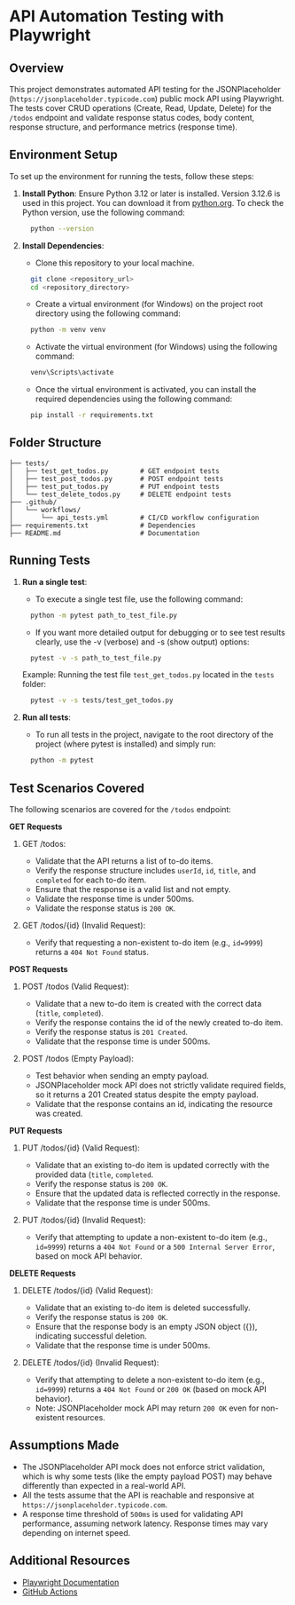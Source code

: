 # API Automation Testing with Playwright

## **Overview**
This project demonstrates automated API testing for the JSONPlaceholder (`https://jsonplaceholder.typicode.com`) public mock API using Playwright. The tests cover CRUD operations (Create, Read, Update, Delete) for the `/todos` endpoint and validate response status codes, body content, response structure, and performance metrics (response time).

## **Environment Setup**
To set up the environment for running the tests, follow these steps:

1. **Install Python**:
   Ensure Python 3.12 or later is installed. Version 3.12.6 is used in this project. You can download it from [python.org](https://www.python.org/downloads/). To check the Python version, use the following command:
   ```bash
     python --version
   ```

2. **Install Dependencies**:
   - Clone this repository to your local machine.
   ```bash
     git clone <repository_url>
     cd <repository_directory>
   ```
   - Create a virtual environment (for Windows) on the project root directory using the following command:
   ```bash
     python -m venv venv
   ```
   - Activate the virtual environment (for Windows) using the following command:
   ```bash
     venv\Scripts\activate
   ```
   
   - Once the virtual environment is activated, you can install the required dependencies using the following command:
   ```bash
     pip install -r requirements.txt
   ```

## **Folder Structure**
```
├── tests/
│   ├── test_get_todos.py        # GET endpoint tests
│   ├── test_post_todos.py       # POST endpoint tests
│   ├── test_put_todos.py        # PUT endpoint tests
│   └── test_delete_todos.py     # DELETE endpoint tests
├── .github/
│   └── workflows/
│       └── api_tests.yml        # CI/CD workflow configuration
├── requirements.txt             # Dependencies
├── README.md                    # Documentation
```
## **Running Tests**

1. **Run a single test**:
   - To execute a single test file, use the following command:
   ```bash
     python -m pytest path_to_test_file.py
   ```
     
   - If you want more detailed output for debugging or to see test results clearly, use the -v (verbose) and -s (show output) options:
   ```bash
     pytest -v -s path_to_test_file.py
   ```
   Example: Running the test file `test_get_todos.py` located in the `tests` folder:
   ```bash
     pytest -v -s tests/test_get_todos.py
   ```

2. **Run all tests**:
   - To run all tests in the project, navigate to the root directory of the project (where pytest is installed) and simply run:
   ```bash
     python -m pytest
   ```
     
## **Test Scenarios Covered**
The following scenarios are covered for the `/todos` endpoint:

**GET Requests**
1. GET /todos:
   - Validate that the API returns a list of to-do items.
   - Verify the response structure includes `userId`, `id`, `title`, and `completed` for each to-do item.
   - Ensure that the response is a valid list and not empty.
   - Validate the response time is under 500ms.
   - Validate the response status is `200 OK`.

2. GET /todos/{id} (Invalid Request):
   - Verify that requesting a non-existent to-do item (e.g., `id=9999`) returns a `404 Not Found` status.

**POST Requests**
1. POST /todos (Valid Request):
   - Validate that a new to-do item is created with the correct data (`title`, `completed`).
   - Verify the response contains the id of the newly created to-do item.
   - Verify the response status is `201 Created`.
   - Validate that the response time is under 500ms.

2. POST /todos (Empty Payload):
   - Test behavior when sending an empty payload.
   - JSONPlaceholder mock API does not strictly validate required fields, so it returns a 201 Created status despite the empty payload. 
   - Validate that the response contains an id, indicating the resource was created.

**PUT Requests**
1. PUT /todos/{id} (Valid Request):
   - Validate that an existing to-do item is updated correctly with the provided data (`title`, `completed`.
   - Verify the response status is `200 OK`.
   - Ensure that the updated data is reflected correctly in the response. 
   - Validate that the response time is under 500ms.

2. PUT /todos/{id} (Invalid Request):
   - Verify that attempting to update a non-existent to-do item (e.g., `id=9999`) returns a `404 Not Found` or a `500 Internal Server Error`, based on mock API behavior.

**DELETE Requests**
1. DELETE /todos/{id} (Valid Request):
   - Validate that an existing to-do item is deleted successfully.
   - Verify the response status is `200 OK`.
   - Ensure that the response body is an empty JSON object ({}), indicating successful deletion.
   - Validate that the response time is under 500ms.

2. DELETE /todos/{id} (Invalid Request):
   - Verify that attempting to delete a non-existent to-do item (e.g., `id=9999`) returns a `404 Not Found` or `200 OK` (based on mock API behavior).
   - Note: JSONPlaceholder mock API may return `200 OK` even for non-existent resources.

## **Assumptions Made**
   - The JSONPlaceholder API mock does not enforce strict validation, which is why some tests (like the empty payload POST) may behave differently than expected in a real-world API.
   - All the tests assume that the API is reachable and responsive at `https://jsonplaceholder.typicode.com`.
   - A response time threshold of `500ms` is used for validating API performance, assuming network latency. Response times may vary depending on internet speed.

## **Additional Resources**
   - [Playwright Documentation](https://playwright.dev/python/docs/api/class-playwright)
   - [GitHub Actions](https://docs.github.com/en/actions/about-github-actions/understanding-github-actions)

